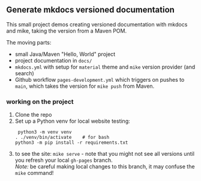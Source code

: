 ## Generate mkdocs versioned documentation

This small project demos creating versioned documentation with mkdocs and mike, taking the version from a Maven POM.

The moving parts:

- small Java/Maven "Hello, World" project
- project documentation in `docs/`
- `mkdocs.yml` with setup for `material` theme and `mike` version provider (and search)
- Github workflow `pages-development.yml` which triggers on pushes to `main`,
  which takes the version for `mike push` from Maven.

### working on the project

1. Clone the repo 
2. Set up a Python venv for local website testing:
   ```shell
    python3 -m venv venv
   . ./venv/bin/activate    # for bash
   python3 -m pip install -r requirements.txt
   ```
3. to see the site: `mike serve` - note that you might not see all versions until you refresh your local `gh-pages` branch.
   <br>_Note:_ be careful making local changes to this branch, it may confuse the `mike` command!
